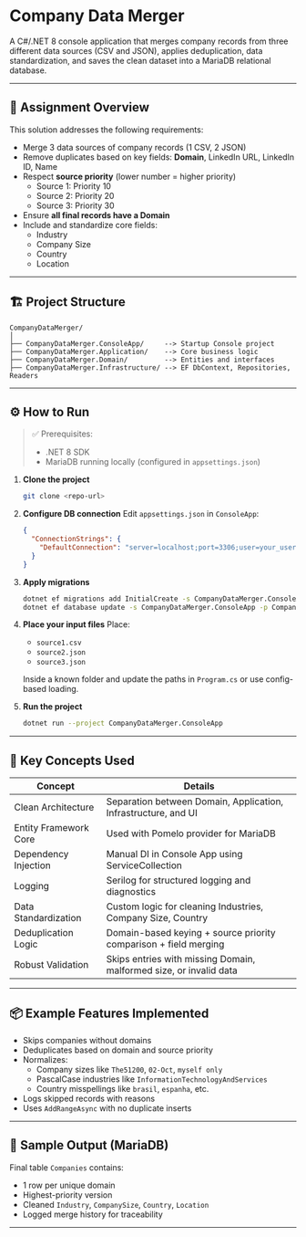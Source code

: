 # Company Data Merger

A C#/.NET 8 console application that merges company records from three different data sources (CSV and JSON), applies deduplication, data standardization, and saves the clean dataset into a MariaDB relational database.

---

## 🧾 Assignment Overview

This solution addresses the following requirements:

- Merge 3 data sources of company records (1 CSV, 2 JSON)
- Remove duplicates based on key fields: **Domain**, LinkedIn URL, LinkedIn ID, Name
- Respect **source priority** (lower number = higher priority)
  - Source 1: Priority 10
  - Source 2: Priority 20
  - Source 3: Priority 30
- Ensure **all final records have a Domain**
- Include and standardize core fields:
  - Industry
  - Company Size
  - Country
  - Location

---

## 🏗 Project Structure

```
CompanyDataMerger/
│
├── CompanyDataMerger.ConsoleApp/     --> Startup Console project
├── CompanyDataMerger.Application/    --> Core business logic
├── CompanyDataMerger.Domain/         --> Entities and interfaces
├── CompanyDataMerger.Infrastructure/ --> EF DbContext, Repositories, Readers
```

---

## ⚙️ How to Run

> ✅ Prerequisites:
>
> - .NET 8 SDK
> - MariaDB running locally (configured in `appsettings.json`)

1. **Clone the project**

   ```bash
   git clone <repo-url>
   ```

2. **Configure DB connection**
   Edit `appsettings.json` in `ConsoleApp`:

   ```json
   {
     "ConnectionStrings": {
       "DefaultConnection": "server=localhost;port=3306;user=your_user;password=your_password;database=company_merge"
     }
   }
   ```

3. **Apply migrations**

   ```bash
   dotnet ef migrations add InitialCreate -s CompanyDataMerger.ConsoleApp -p CompanyDataMerger.Infrastructure
   dotnet ef database update -s CompanyDataMerger.ConsoleApp -p CompanyDataMerger.Infrastructure
   ```

4. **Place your input files**
   Place:

   - `source1.csv`
   - `source2.json`
   - `source3.json`

   Inside a known folder and update the paths in `Program.cs` or use config-based loading.

5. **Run the project**
   ```bash
   dotnet run --project CompanyDataMerger.ConsoleApp
   ```

---

## 🧠 Key Concepts Used

| Concept               | Details                                                            |
| --------------------- | ------------------------------------------------------------------ |
| Clean Architecture    | Separation between Domain, Application, Infrastructure, and UI     |
| Entity Framework Core | Used with Pomelo provider for MariaDB                              |
| Dependency Injection  | Manual DI in Console App using ServiceCollection                   |
| Logging               | Serilog for structured logging and diagnostics                     |
| Data Standardization  | Custom logic for cleaning Industries, Company Size, Country        |
| Deduplication Logic   | Domain-based keying + source priority comparison + field merging   |
| Robust Validation     | Skips entries with missing Domain, malformed size, or invalid data |

---

## 📦 Example Features Implemented

- Skips companies without domains
- Deduplicates based on domain and source priority
- Normalizes:
  - Company sizes like `The51200`, `02-Oct`, `myself only`
  - PascalCase industries like `InformationTechnologyAndServices`
  - Country misspellings like `brasil`, `espanha`, etc.
- Logs skipped records with reasons
- Uses `AddRangeAsync` with no duplicate inserts

---

## 📁 Sample Output (MariaDB)

Final table `Companies` contains:

- 1 row per unique domain
- Highest-priority version
- Cleaned `Industry`, `CompanySize`, `Country`, `Location`
- Logged merge history for traceability

---

